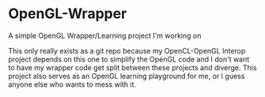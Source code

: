 OpenGL-Wrapper
==============

A simple OpenGL Wrapper/Learning project I'm working on

This only really exists as a git repo because my OpenCL-OpenGL Interop project depends on this one to simplify the OpenGL code and I don't want to have my wrapper code get split between these projects and diverge. This project also serves as an OpenGL learning playground for me, or I guess anyone else who wants to mess with it. 